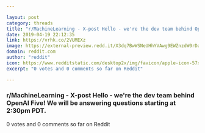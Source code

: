 ```yaml
---

layout: post
category: threads
title: "r/MachineLearning - X-post Hello - we're the dev team behind OpenAI Five! We will be answering questions starting at 2:30pm PDT."
date: 2019-04-19 22:12:35
link: https://vrhk.co/2VUMEXz
image: https://external-preview.redd.it/X3dq7BwWSNeUHhYVAwg9EWZnzdW0rDaEwG8X76Th8PI.jpg?auto=webp&s=41609c39ac55f81573d212eaf4cf408bb74a3170
domain: reddit.com
author: "reddit"
icon: https://www.redditstatic.com/desktop2x/img/favicon/apple-icon-57x57.png
excerpt: "0 votes and 0 comments so far on Reddit"

---
```


### r/MachineLearning - X-post Hello - we're the dev team behind OpenAI Five! We will be answering questions starting at 2:30pm PDT.

0 votes and 0 comments so far on Reddit